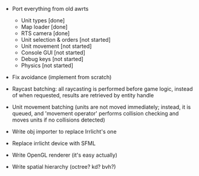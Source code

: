 * Port everything from old awrts
    * Unit types  [done]
    * Map loader  [done]
    * RTS camera  [done]
    * Unit selection & orders [not started]
    * Unit movement [not started]
    * Console GUI [not started]
    * Debug keys  [not started]
    * Physics [not started]

* Fix avoidance (implement from scratch)
* Raycast batching: all raycasting is performed before game logic, instead of when requested, results are retrieved by entity handle
* Unit movement batching (units are not moved immediately; instead, it is queued, and 'movement operator' performs collision checking and moves units if no collisions detected)

* Write obj importer to replace Irrlicht's one
* Replace irrlicht device with SFML
* Write OpenGL renderer (it's easy actually)
* Write spatial hierarchy (octree? kd? bvh?)
